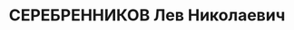 ---
title: СЕРЕБРЕННИКОВ Лев Николаевич
description: "1902 г.р., м.р.: Свердловская обл., Ильинский р-н, с. Ильинское, русский,\
  \ из семьи служителей культа, образование: высшее, б/п\n обл ЗУ, семейный отдел,\
  \ ст. агроном\n прож.: г. Челябинск 13.06.1937\n Обвинение: ст. 58-7-8-11\n Приговор:\
  \ ВК ВС СССР, 28.12.1937 — ВМН\n Расстрелян 28.12.1937\n Реабилитация: ВК ВС СССР,\
  \ 25.07.1957"
---